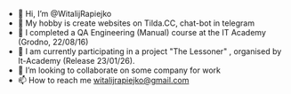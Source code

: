 - 👋 Hi, I’m @WitalijRapiejko
- 👀 My hobby is create websites on Tilda.CC, chat-bot in telegram 
- 🌲 I completed a QA Engineering (Manual) course at the IT Academy (Grodno, 22/08/16)
- 🌱 I am currently participating in a project "The Lessoner" , organised by It-Academy (Release 23/01/26).  
- 💞️ I’m looking to collaborate on some company for work
- 📫 How to reach me witalijrapiejko@gmail.com

<!---
WitalijRapiejko/WitalijRapiejko is a ✨ special ✨ repository because its `README.md` (this file) appears on your GitHub profile.
You can click the Preview link to take a look at your changes.
--->
